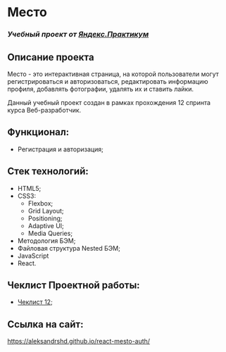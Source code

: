 # Место

### *Учебный проект от [Яндекс.Практикум](https://practicum.yandex.ru/web/)*

## Описание проекта

Место - это интерактивная страница, на которой пользователи могут регистрироваться и авторизоваться, редактировать информацию профиля, добавлять фотографии, удалять их и ставить лайки.

Данный учебный проект создан в рамках прохождения 12 спринта курса Веб-разработчик.

## Функционал:

- Регистрация и авторизация;

## Стек технологий:

- HTML5;
- CSS3:
  - Flexbox;
  - Grid Layout;
  - Positioning;
  - Adaptive UI;
  - Media Queries;
- Методология БЭМ;
- Файловая структура Nested БЭМ;
- JavaScript
- React.

## Чеклист Проектной работы:

- [Чеклист 12](https://code.s3.yandex.net/web-developer/checklists-pdf/new-program/checklist-12.pdf);

## Ссылка на сайт:

https://aleksandrshd.github.io/react-mesto-auth/
